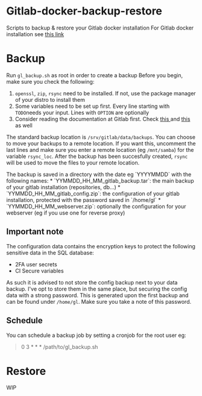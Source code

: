 # Gitlab-docker-backup-restore
Scripts  to backup &amp; restore your Gitlab docker installation
For Gitlab docker installation see  <a href="https://docs.gitlab.com/omnibus/docker/"> this link </a> 

# Backup
Run `gl_backup.sh` as root in order to create a backup 
Before you begin, make sure you check the following:

1. `openssl`, `zip`, `rsync` need to be installed. If not, use the package manager of your distro to install them <br>
2. Some variables need to be set up first. 
Every line starting with `TODO`needs your input. Lines with `OPTION` are optionally <br>
3. Consider reading the documentation at Gitlab first. Check <a href="https://docs.gitlab.com/ee/raketasks/backup_restore.html#restore-for-omnibus-installations"> this </a> and <a href="https://docs.gitlab.com/omnibus/settings/backups.html">this</a> as well
<p>
 
The standard backup location is `/srv/gitlab/data/backups`. You can choose to move your backups to a remote location. If you want this, uncomment the last lines and make sure you enter a remote location (eg `/mnt/samba`) for the variable `rsync_loc`.
After the backup has been succesfully created, `rsync` will be used to move the files to your remote location.
<p> 
 The backup is saved in a directory with the date eg `YYYYMMDD` with the following names:
  * `YYMMDD_HH_MM_gitlab_backup.tar`: the main backup of your gitlab installation (repositories, db...)
 * `YYMMDD_HH_MM_gitlab_config.zip`: the configuration of your gitlab installation, protected with the password saved in `/home/gl`
 * `YYMMDD_HH_MM_webserver.zip`: optionally the configuration for your webserver (eg if you use one for reverse proxy)

## Important note
The configuration data contains the encryption keys to protect the following sensitive data in the SQL database:
* 2FA user secrets
* CI Secure variables

As such it is advised to not store the config backup next to your data backup. I've opt to store them in the same place, but securing the config data with a strong password. This is generated upon the first backup and can be found under `/home/gl`. Make sure you take a note of this password.

## Schedule
You can schedule a backup job by setting a cronjob for the root user eg:
> 0 3 * * * /path/to/gl_backup.sh

# Restore
WIP
